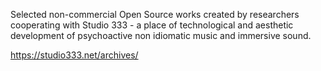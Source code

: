 Selected non-commercial Open Source works created by researchers cooperating with Studio 333 - a place of technological and aesthetic development of psychoactive non idiomatic music and immersive sound.

https://studio333.net/archives/
